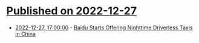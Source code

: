 # [Published on 2022-12-27](index.md)

* [2022-12-27, 17:00:00](https://tech.slashdot.org/story/22/12/27/1647248/baidu-starts-offering-nighttime-driverless-taxis-in-china?utm_source=rss1.0mainlinkanon&utm_medium=feed) - [Baidu Starts Offering Nighttime Driverless Taxis in China](https://tech.slashdot.org/story/22/12/27/1647248/baidu-starts-offering-nighttime-driverless-taxis-in-china?utm_source=rss1.0mainlinkanon&utm_medium=feed)
